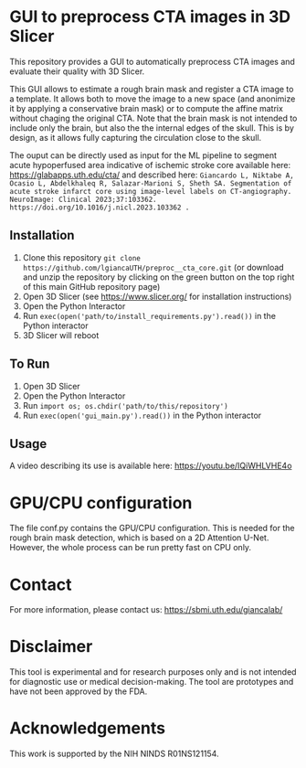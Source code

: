 # GUI to preprocess CTA images in 3D Slicer

This repository provides a GUI to automatically preprocess CTA images and evaluate their quality with 3D Slicer. 

This GUI allows to estimate a rough brain mask and register a CTA image to a template. It allows both to move the image to a new space (and anonimize it by applying a conservative brain mask) or to compute the affine matrix without chaging the original CTA. Note that the brain mask is not intended to include only the brain, but also the the internal edges of the skull. This is by design, as it allows fully capturing the circulation close to the skull.


The ouput can be directly used as input for the ML pipeline to segment acute hypoperfused area indicative of ischemic stroke core available here: https://glabapps.uth.edu/cta/
and described here:
``
Giancardo L, Niktabe A, Ocasio L, Abdelkhaleq R, Salazar-Marioni S, Sheth SA. Segmentation of acute stroke infarct core using image-level labels on CT-angiography. NeuroImage: Clinical 2023;37:103362. https://doi.org/10.1016/j.nicl.2023.103362 . 
``




## Installation

1. Clone this repository `git clone https://github.com/lgiancaUTH/preproc__cta_core.git` (or download and unzip the repository by clicking on the green button on the top right of this main GitHub repository page)
2. Open 3D Slicer (see https://www.slicer.org/ for installation instructions)
3. Open the Python Interactor
4. Run `exec(open('path/to/install_requirements.py').read())` in the Python interactor
5. 3D Slicer will reboot

## To Run

1. Open 3D Slicer
2. Open the Python Interactor
3. Run `import os; os.chdir('path/to/this/repository')`
4. Run `exec(open('gui_main.py').read())` in the Python interactor


## Usage
A video describing its use is available here: https://youtu.be/IQiWHLVHE4o

# GPU/CPU configuration
The file conf.py contains the GPU/CPU configuration. This is needed for the rough brain mask detection, which is based on a 2D Attention U-Net. However, the whole process can be run pretty fast on CPU only. 

# Contact
For more information, please contact us: https://sbmi.uth.edu/giancalab/ 

# Disclaimer
This tool is experimental and for research purposes only and is not intended for diagnostic use or medical decision-making. The tool  are prototypes and have not been approved by the FDA. 

# Acknowledgements
This work is supported by the NIH NINDS R01NS121154.
